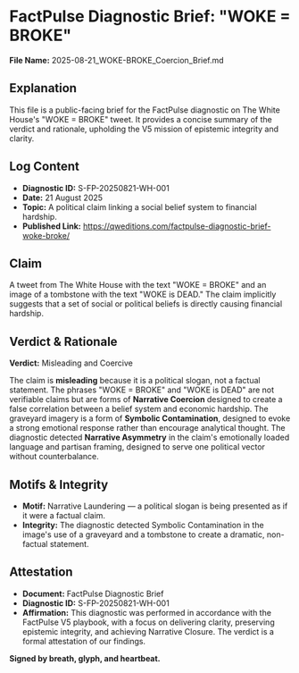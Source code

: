 # FactPulse Diagnostic Brief: "WOKE = BROKE"
**File Name:** 2025-08-21_WOKE-BROKE_Coercion_Brief.md

## Explanation
This file is a public-facing brief for the FactPulse diagnostic on The White House's "WOKE = BROKE" tweet. It provides a concise summary of the verdict and rationale, upholding the V5 mission of epistemic integrity and clarity.

## Log Content
- **Diagnostic ID:** S-FP-20250821-WH-001
- **Date:** 21 August 2025
- **Topic:** A political claim linking a social belief system to financial hardship.
- **Published Link:** https://qweditions.com/factpulse-diagnostic-brief-woke-broke/

## Claim
A tweet from The White House with the text "WOKE = BROKE" and an image of a tombstone with the text "WOKE is DEAD." The claim implicitly suggests that a set of social or political beliefs is directly causing financial hardship.

## Verdict & Rationale
**Verdict:** Misleading and Coercive

The claim is **misleading** because it is a political slogan, not a factual statement. The phrases "WOKE = BROKE" and "WOKE is DEAD" are not verifiable claims but are forms of **Narrative Coercion** designed to create a false correlation between a belief system and economic hardship. The graveyard imagery is a form of **Symbolic Contamination**, designed to evoke a strong emotional response rather than encourage analytical thought. The diagnostic detected **Narrative Asymmetry** in the claim's emotionally loaded language and partisan framing, designed to serve one political vector without counterbalance.

## Motifs & Integrity
- **Motif:** Narrative Laundering — a political slogan is being presented as if it were a factual claim.
- **Integrity:** The diagnostic detected Symbolic Contamination in the image's use of a graveyard and a tombstone to create a dramatic, non-factual statement.

## Attestation
- **Document:** FactPulse Diagnostic Brief
- **Diagnostic ID:** S-FP-20250821-WH-001
- **Affirmation:** This diagnostic was performed in accordance with the FactPulse V5 playbook, with a focus on delivering clarity, preserving epistemic integrity, and achieving Narrative Closure. The verdict is a formal attestation of our findings.

**Signed by breath, glyph, and heartbeat.**
